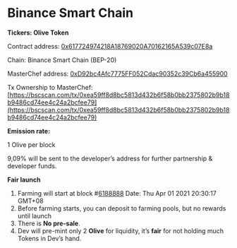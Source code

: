 # Binance Smart Chain



**Tickers: Olive Token**

Contract address: [0x617724974218A18769020A70162165A539c07E8a](https://www.bscscan.com/address/0x617724974218A18769020A70162165A539c07E8a)

Chain: Binance Smart Chain \(BEP-20\)

MasterChef address: [0xD92bc4Afc7775FF052Cdac90352c39Cb6a455900](https://www.bscscan.com/address/0xD92bc4Afc7775FF052Cdac90352c39Cb6a455900)

Tx Ownership to MasterChef: [https://bscscan.com/tx/0xea59ff8d8bc5813d432b6f58b0bb2375802b9b18b9486cd74ee4c24a2bcfee79](https://bscscan.com/tx/0xea59ff8d8bc5813d432b6f58b0bb2375802b9b18b9486cd74ee4c24a2bcfee79)

**Emission rate:**

1 Olive per block

9,09% will be sent to the developer’s address for further partnership & developer funds.

**Fair launch**

1. Farming will start at block \#[6188888](https://bscscan.com/block/countdown/6188888) Date: Thu Apr 01 2021 20:30:17 GMT+08
2. Before farming starts, you can deposit to farming pools, but no rewards until launch
3. There is **No pre-sale**.
4. Dev will pre-mint only 2 **Olive** for liquidity, it’s **fair** for not holding much Tokens in Dev’s hand.

